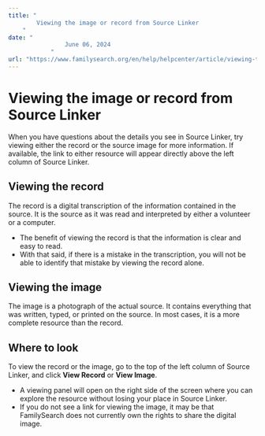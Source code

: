 ```yaml
---
title: "
        Viewing the image or record from Source Linker
    "
date: "
                June 06, 2024
            "
url: "https://www.familysearch.org/en/help/helpcenter/article/viewing-the-record-or-image-to-find-more-information"
---
```


# Viewing the image or record from Source Linker

When you have questions about the details you see in Source Linker, try viewing either the record or the source image for more information. If available, the link to either resource will appear directly above the left column of Source Linker.

 ## Viewing the record

The record is a digital transcription of the information contained in the source. It is the source as it was read and interpreted by either a volunteer or a computer.

* The benefit of viewing the record is that the information is clear and easy to read.
* With that said, if there is a mistake in the transcription, you will not be able to identify that mistake by viewing the record alone.

## Viewing the image

The image is a photograph of the actual source. It contains everything that was written, typed, or printed on the source. In most cases, it is a more complete resource than the record.

## Where to look

To view the record or the image, go to the top of the left column of Source Linker, and click **View Record** or **View Image**.

* A viewing panel will open on the right side of the screen where you can explore the resource without losing your place in Source Linker.
* If you do not see a link for viewing the image, it may be that FamilySearch does not currently own the rights to share the digital image.